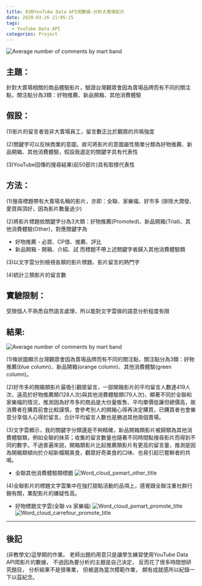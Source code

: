 ```yaml
---
title: 利用YouTube Data API爬數據-分析大賣場影片
date: 2020-03-26 21:05:15
tags: 
  - YouTube Data API
categories: Project
---
```


![Average number of comments by mart band](bar.png "avg comments")
<!-- more -->

## 主題：

針對大賣場相關的商品體驗影片，驗證台灣觀眾會因為賣場品牌而有不同的關注點，關注點分為3類：好物推薦、新品開箱、其他消費體驗

## 假設：

(1)影片的留言者皆非大賣場員工，留言數正比於觀眾的共鳴強度

(2)關鍵字可以反映商業的意圖，故可將影片的意圖屬性簡單分類為好物推薦、新品開箱、其他消費體驗，假設我選定的關鍵字具有代表性

(3)YouTube回傳的搜尋結果(前50部片)具有取樣代表性

## 方法：
(1)搜尋標題帶有大賣場名稱的影片，亦即：全聯、家樂福、好市多 (排除大潤發、愛買與頂好，因為影片數量過少)

(2)將影片標題依關鍵字分為3大類：好物推薦(Promoted)、新品開箱(Trial)、其他消費體驗(Other)，對應關鍵字為

  *  好物推薦 - 必買、CP值、推薦、評比
  *  新品開箱 - 開箱、介紹、試
	 而標題不帶上述關鍵字者歸入其他消費體驗類

(3)以文字雲分別檢視各類的影片標題、影片留言的熱門字

(4)統計三類影片的留言數

## 實驗限制：

受限個人不熟悉自然語言處理，所以能對文字雲做的語意分析程度有限

## 結果:

![Average number of comments by mart band](bar.png "avg comments")

(1)條狀圖顯示台灣觀眾會因為賣場品牌而有不同的關注點，關注點分為3類：好物推薦(blue column)、新品開箱(orange column)、其他消費體驗(green column)。

(2)好市多的開箱類影片最吸引觀眾留言，一部開箱影片的平均留言人數達419人次、遠高於好物推薦類(128人次)與其他消費體驗類(79人次)，顯著不同於全聯和家樂福的情況，推測因為好市多的商品是大份量販售、平均單價低廉但總價高，故消費者在購買前會比較謹慎，會參考別人的開箱心得再決定購買，已購買者也會樂意分享個人心得於留言。合計平均留言人數也是勝過其他兩個賣場。


(3)文字雲顯示，我的關鍵字分類還是不夠精確，新品開箱類影片被歸類為其他消費體驗類，例如全聯的抹茶；收集的留言數量也隨著不同時間點搜尋影片而得到不同的數字。不過普遍來說，開箱類影片比起推薦類影片有更高的留言量，推測是因為開箱類傾向於介紹新檔期美食，觀眾好奇美食的口味、也易引起已嘗鮮者的共鳴。
  *  全聯其他消費體驗類標題
  ![Word_cloud_pxmart_other_title](pxmart_other_title.png "word cloud")

(4)全聯影片的標題文字雲集中在強打甜點活動的品項上，感覺跟全聯注重社群行銷有關，業配影片的嫌疑性高。
  *  好物標題文字雲(全聯 vs 家樂福)
  ![Word_cloud_pxmart_promote_title](pxmart_promote_title.png "word cloud")
  ![Word_cloud_carrefour_promote_title](carrefour_promote_title.png "word cloud")

---
## 後記

(非教學文)這學期的作業。
老師出題的用意只是讓學生練習使用YouTube Data API爬影片的數據，
不過因為要分析的主題是自己決定，
反而花了很多時間想研究題目，
分析結果不是很專業，
但被選為當次模範作業，
頗有成就感所以紀錄一下以茲紀念。

